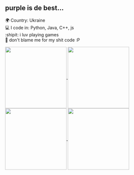 ## purple is de best...

🌍 Country: Ukraine <br>
💻 I code in: Python, Java, C++, js <br>
:shipit: i luv playing games <br>
💜 don't blame me for my shit code :P <br>

<a href="https://github.com/anuraghazra/github-readme-stats#gh-dark-mode-only">
  <img height=200 align="center" src="https://github-readme-stats.vercel.app/api?username=noxygalaxy&number_format=long&show_icons=true&bg_color=0a0a0a&title_color=9666ff&icon_color=9666ff&border_color=1e1e1e&border_radius=8" />
</a>
<a href="https://github.com/anuraghazra/github-readme-stats#gh-light-mode-only">
  <img height=200 align="center" src="https://github-readme-stats.vercel.app/api?username=noxygalaxy&number_format=long&show_icons=true&bg_color=fafafa&title_color=9666ff&icon_color=9666ff&border_color=bcbcbc&border_radius=8" />
</a>

<a href="https://github.com/anuraghazra/convoychat#gh-dark-mode-only">
  <img height=200 align="center" src="https://github-readme-stats.vercel.app/api/top-langs?username=noxygalaxy&card_width=280&bg_color=0a0a0a&title_color=9666ff&border_color=1e1e1e&border_radius=8" />
</a>
<a href="https://github.com/anuraghazra/convoychat#gh-light-mode-only">
  <img height=200 align="center" src="https://github-readme-stats.vercel.app/api/top-langs?username=noxygalaxy&card_width=280&bg_color=fafafa&title_color=9666ff&border_color=bcbcbc&border_radius=8" />
</a>
